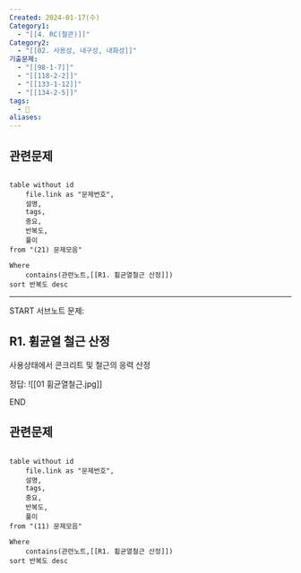 ```yaml
---
Created: 2024-01-17(수)
Category1:
  - "[[4. RC(철콘)]]"
Category2:
  - "[[02. 사용성, 내구성, 내화성]]"
기출문제:
  - "[[98-1-7]]"
  - "[[118-2-2]]"
  - "[[133-1-12]]"
  - "[[134-2-5]]"
tags:
  - 🧮
aliases:
---
```

## 관련문제
```dataview

table without id
	file.link as "문제번호",
	설명,
	tags,
	중요,
	반복도,
	풀이
from "(21) 문제모음"

Where
	contains(관련노트,[[R1. 휨균열철근 산정]])
sort 반복도 desc

```
***


START
서브노트
문제:  

## R1. 휨균열 철근 산정
사용상태에서 콘크리트 및 철근의 응력 산정

정답: 
![[01 휨균열철근.jpg]]
<!--ID: 1704617828397-->
END

## 관련문제
```dataview

table without id
	file.link as "문제번호",
	설명,
	tags,
	중요,
	반복도,
	풀이
from "(11) 문제모음"

Where
	contains(관련노트,[[R1. 휨균열철근 산정]])
sort 반복도 desc

```